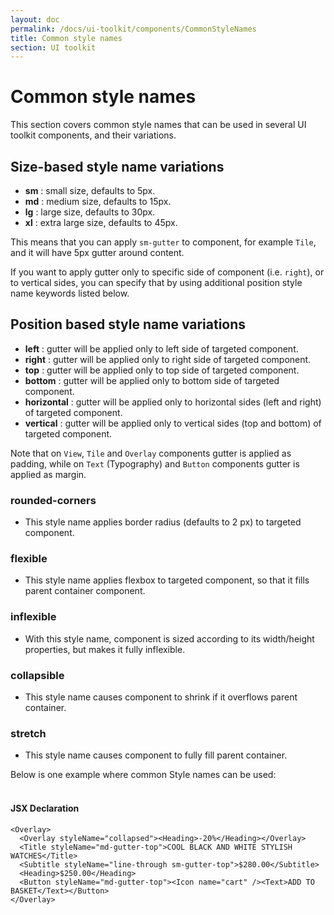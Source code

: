 ```yaml
---
layout: doc
permalink: /docs/ui-toolkit/components/CommonStyleNames
title: Common style names
section: UI toolkit
---
```


# Common style names

This section covers common style names that can be used in several UI toolkit components, and their variations.

## Size-based style name variations
* **sm** : small size, defaults to 5px.  
* **md** : medium size, defaults to 15px.  
* **lg** : large size, defaults to 30px.  
* **xl** : extra large size, defaults to 45px.  

This means that you can apply `sm-gutter` to component, for example `Tile`, and it will have 5px gutter around content.  
  
If you want to apply gutter only to specific side of component (i.e. `right`), or to vertical sides, you can specify that by using additional position style name keywords listed below.

## Position based style name variations  
* **left** : gutter will be applied only to left side of targeted component.  
* **right** : gutter will be applied only to right side of targeted component.  
* **top** : gutter will be applied only to top side of targeted component.  
* **bottom** : gutter will be applied only to bottom side of targeted component.  
* **horizontal** : gutter will be applied only to horizontal sides (left and right) of targeted component.  
* **vertical** : gutter will be applied only to vertical sides (top and bottom) of targeted component.
  
Note that on `View`, `Tile` and `Overlay` components gutter is applied as padding, while on `Text` (Typography) and `Button` components gutter is applied as margin.   
  
### rounded-corners
- This style name applies border radius (defaults to 2 px) to targeted component.  

### flexible
- This style name applies flexbox to targeted component, so that it fills parent container component.  

### inflexible
- With this style name, component is sized according to its width/height properties, but makes it fully inflexible.  

### collapsible
- This style name causes component to shrink if it overflows parent container.  

### stretch
- This style name causes component to fully fill parent container.  

Below is one example where common Style names can be used:  
<br />  

#### JSX Declaration
```JSX
<Overlay>
  <Overlay styleName="collapsed"><Heading>-20%</Heading></Overlay>
  <Title styleName="md-gutter-top">COOL BLACK AND WHITE STYLISH WATCHES</Title>
  <Subtitle styleName="line-through sm-gutter-top">$280.00</Subtitle>
  <Heading>$250.00</Heading>
  <Button styleName="md-gutter-top"><Icon name="cart" /><Text>ADD TO BASKET</Text></Button>
</Overlay>
```

